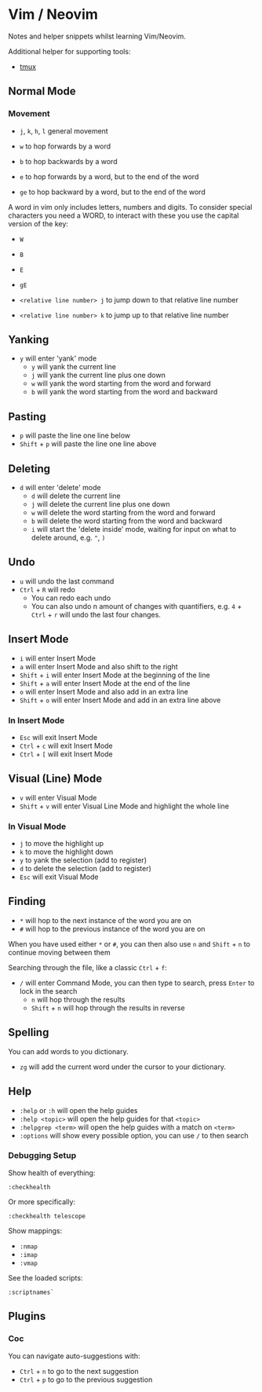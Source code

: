 # Vim / Neovim

Notes and helper snippets whilst learning Vim/Neovim.

Additional helper for supporting tools:

- [tmux](./tmux.md)

## Normal Mode

### Movement

- `j`, `k`, `h`, `l` general movement

- `w` to hop forwards by a word
- `b` to hop backwards by a word
- `e` to hop forwards by a word, but to the end of the word
- `ge` to hop backward by a word, but to the end of the word

A word in vim only includes letters, numbers and digits. To consider special characters you need a WORD, to interact with these you use the capital version of the key:

- `W`
- `B`
- `E`
- `gE`

- `<relative line number> j` to jump down to that relative line number
- `<relative line number> k` to jump up to that relative line number

## Yanking

- `y` will enter 'yank' mode
  - `y` will yank the current line
  - `j` will yank the current line plus one down
  - `w` will yank the word starting from the word and forward
  - `b` will yank the word starting from the word and backward

## Pasting

- `p` will paste the line one line below
- `Shift` + `p` will paste the line one line above

## Deleting

- `d` will enter 'delete' mode
  - `d` will delete the current line
  - `j` will delete the current line plus one down
  - `w` will delete the word starting from the word and forward
  - `b` will delete the word starting from the word and backward
  - `i` will start the 'delete inside' mode, waiting for input on what to delete around, e.g. `"`, `)`

## Undo

- `u` will undo the last command
- `Ctrl` + `R` will redo
  - You can redo each undo
  - You can also undo n amount of changes with quantifiers, e.g. `4` + `Ctrl` + `r` will undo the last four changes.

## Insert Mode

- `i` will enter Insert Mode
- `a` will enter Insert Mode and also shift to the right
- `Shift` + `i` will enter Insert Mode at the beginning of the line
- `Shift` + `a` will enter Insert Mode at the end of the line
- `o` will enter Insert Mode and also add in an extra line
- `Shift` + `o` will enter Insert Mode and add in an extra line above

### In Insert Mode

- `Esc` will exit Insert Mode
- `Ctrl` + `c` will exit Insert Mode
- `Ctrl` + `[` will exit Insert Mode

## Visual (Line) Mode

- `v` will enter Visual Mode
- `Shift` + `v` will enter Visual Line Mode and highlight the whole line

### In Visual Mode

- `j` to move the highlight up
- `k` to move the highlight down
- `y` to yank the selection (add to register)
- `d` to delete the selection (add to register)
- `Esc` will exit Visual Mode

## Finding

- `*` will hop to the next instance of the word you are on
- `#` will hop to the previous instance of the word you are on

When you have used either `*` or `#`, you can then also use `n` and `Shift` + `n` to continue moving between them

Searching through the file, like a classic `Ctrl` + `f`:

- `/` will enter Command Mode, you can then type to search, press `Enter` to lock in the search
  - `n` will hop through the results
  - `Shift` + `n` will hop through the results in reverse

## Spelling

You can add words to you dictionary.

- `zg` will add the current word under the cursor to your dictionary.

## Help

- `:help` or `:h` will open the help guides
- `:help <topic>` will open the help guides for that `<topic>`
- `:helpgrep <term>` will open the help guides with a match on `<term>`
- `:options` will show every possible option, you can use `/` to then search

### Debugging Setup

Show health of everything:

```
:checkhealth
```

Or more specifically:

```
:checkhealth telescope
```

Show mappings:

- `:nmap`
- `:imap`
- `:vmap`

See the loaded scripts:

```
:scriptnames`
```

## Plugins

### Coc

You can navigate auto-suggestions with:

- `Ctrl` + `n` to go to the next suggestion
- `Ctrl` + `p` to go to the previous suggestion
